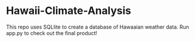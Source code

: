 # Hawaii-Climate-Analysis

This repo uses SQLlite to create a database of Hawaaian weather data. Run app.py to check out the final product!
